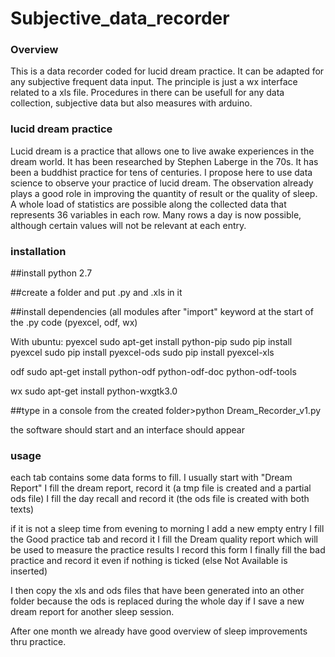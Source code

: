 # Subjective_data_recorder

### Overview
This is a data recorder coded for lucid dream practice. It can be adapted for any subjective frequent data input.
The principle is just a wx interface related to a xls file.
Procedures in there can be usefull for any data collection, subjective data but also measures with arduino.

### lucid dream practice
Lucid dream is a practice that allows one to live awake experiences in the dream world. It has been researched by Stephen Laberge in the 70s. It has been a buddhist practice for tens of centuries. 
I propose here to use data science to observe your practice of lucid dream. The observation already plays a good role in improving the quantity of result or the quality of sleep. A whole load of statistics are possible along the collected data that represents 36 variables in each row. Many rows a day is now possible, although certain values will not be relevant at each entry.

### installation

##install python 2.7 

##create a folder and put .py and .xls in it

##install dependencies (all modules after "import" keyword at the start of the .py code
(pyexcel, odf, wx)

With ubuntu:
pyexcel
sudo apt-get install python-pip
sudo pip install pyexcel
sudo pip install pyexcel-ods
sudo pip install pyexcel-xls

odf
sudo apt-get install python-odf python-odf-doc python-odf-tools

wx
sudo apt-get install python-wxgtk3.0



##type in a console from the created folder>python Dream_Recorder_v1.py


the software should start and an interface should appear

### usage
each tab contains some data forms to fill. I usually start with "Dream Report"
I fill the dream report, record it (a tmp file is created and a partial ods file)
I fill the day recall and record it (the ods file is created with both texts)

if it is not a sleep time from evening to morning I add a new empty entry
I fill the Good practice tab and record it
I fill the Dream quality report which will be used to measure the practice results
I record this form
I finally fill the bad practice and record it even if nothing is ticked (else Not Available is inserted)

I then copy the xls and ods files that have been generated into an other folder because the ods is replaced during the whole day if I save a new dream report for another sleep session.

After one month we already have good overview of sleep improvements thru practice.



